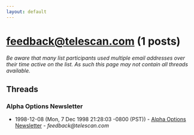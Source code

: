 ```yaml
---
layout: default
---
```


# feedback@telescan.com (1 posts)

_Be aware that many list participants used multiple email addresses over their time active on the list. As such this page may not contain all threads available._

## Threads

### Alpha Options Newsletter
+ 1998-12-08 (Mon, 7 Dec 1998 21:28:03 -0800 (PST)) - [Alpha Options Newsletter](/archive/1998/12/df8c4dc9335ce06c49f1e62d33dd434279d079a947b089e246d6cd1c06f4953e) - _feedback@telescan.com_

